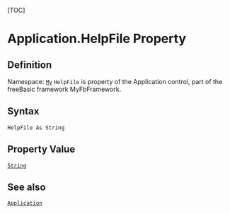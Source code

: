 [TOC]
# Application.HelpFile Property

## Definition
Namespace: [`My`](My.md)
`HelpFile` is property of the Application control, part of the freeBasic framework MyFbFramework.
## Syntax
```freeBasic
HelpFile As String
```
## Property Value
[`String`]("https://www.freebasic.net/wiki/KeyPgString")
## See also
[`Application`](Application.md)
